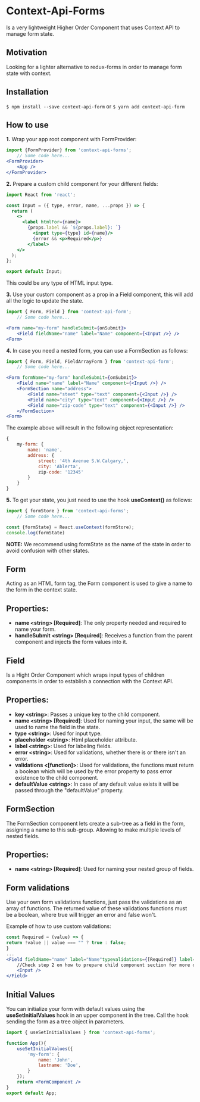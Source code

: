 # Context-Api-Forms

Is a very lightweight Higher Order Component that uses Context API to manage form state.

## Motivation

Looking for a lighter alternative to redux-forms in order to manage form state with context.

## Installation

`$ npm install --save context-api-form` or `$ yarn add context-api-form`

## How to use

**1.** Wrap your app root component with FormProvider:

```jsx
import {FormProvider} from 'context-api-forms';
    // Some code here...
<FormProvider>
    <App />
</FormProvider>
```

**2.** Prepare a custom child component for your different fields:

```jsx
import React from 'react';

const Input = ({ type, error, name, ...props }) => {
  return (
    <>
      <label htmlFor={name}>
        {props.label && `${props.label}: `}
          <input type={type} id={name}/>
          {error && <p>Required</p>}
        </label>
    </>
  );
};

export default Input;
```

This could be any type of HTML input type.

**3.** Use your custom component as a prop in a Field component, this will add all the logic to update the state.

```jsx
import { Form, Field } from 'context-api-form';
    // Some code here...

<Form name="my-form" handleSubmit={onSubmit}>
    <Field fieldName="name" label="Name" component={<Input />} />
<Form>
```

**4.** In case you need a nested form, you can use a FormSection as follows:

```jsx
import { Form, Field, FieldArrayForm } from 'context-api-form';
    // Some code here...

<Form formName="my-form" handleSubmit={onSubmit}>
    <Field name="name" label="Name" component={<Input />} />
    <FormSection name="address">
        <Field name="steet" type="text" component={<Input />} />
        <Field name="city" type="text" component={<Input />} />
        <Field name="zip-code" type="text" component={<Input />} />
    </FormSection>
<Form>
```

The example above will result in the following object representation:

```javascript
{
    my-form: {
        name: 'name',
        address: {
            street: '4th Avenue S.W.Calgary,',
            city: 'Ablerta',
            zip-code: '12345'
        }
    }
}
```

**5.** To get your state, you just need to use the hook **useContext\(\)** as follows:

```jsx
import { formStore } from 'context-api-forms';
    // Some code here...

const {formState} = React.useContext(formStore);
console.log(formState)
```

**NOTE:** We recommend using formState as the name of the state in order to avoid confusion with other states.

## Form

Acting as an HTML form tag, the Form component is used to give a name to the form in the context state.

## Properties:

* **name &lt;string&gt; \[Required\]**: The only property needed and required to name your form.
* **handleSubmit &lt;string&gt; \[Required\]**: Receives a function from the parent component and injects the form values into it.

## Field

Is a Hight Order Component which wraps input types of children components in order to establish a connection with the Context API.

## Properties:

* **key &lt;string&gt;**: Passes a unique key to the child component.
* **name &lt;string&gt; \[Required\]**: Used for naming your input, the same will be used to name the field in the state.
* **type &lt;string&gt;**: Used for input type.
* **placeholder &lt;string&gt;**: Html placeholder attribute.
* **label &lt;string&gt;**: Used for labeling fields.
* **error &lt;string&gt;**: Used for validations, whether there is or there isn't an error.
* **validations &lt;\[function\]&gt;**: Used for validations, the functions must return a boolean which will be used by the error property to pass error existence to the child component.
* **defaultValue &lt;string&gt;**: In case of any default value exists it will be passed through the "defaultValue" property.

## FormSection

The FormSection component lets create a sub-tree as a field in the form, assigning a name to this sub-group. Allowing to make multiple levels of nested fields.

## Properties:

* **name &lt;string&gt; \[Required\]**: Used for naming your nested group of fields.

## Form validations

Use your own form validations functions, just pass the validations as an array of functions. The returned value of these validations functions must be a boolean, where true will trigger an error and false won't.

Example of how to use custom validations:

```jsx
const Required = (value) => {
return !value || value === "" ? true : false;
}
...
<Field fieldName="name" label="Name"typevalidations={[Required]} label="Name">
    //Check step 2 on how to prepare child component section for more details.
    <Input />
</Field>
```

## Initial Values

You can initialize your form with default values using the **useSetInitialValues** hook in an upper component in the tree. Call the hook sending the form as a tree object in parameters.

```jsx
import { useSetInitialValues } from 'context-api-forms';

function App(){
    useSetInitialValues({
        'my-form': {
            name: 'John',
            lastname: 'Doe',
        }
    });
    return <FormComponent />
}
export default App;
```

